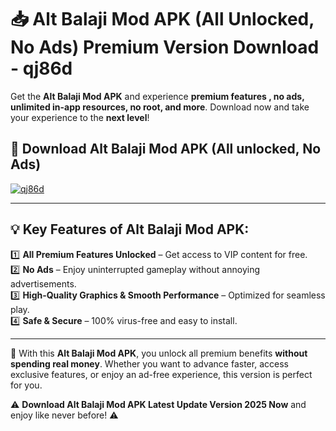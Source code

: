 # 📥 Alt Balaji Mod APK (All Unlocked, No Ads) Premium Version Download - qj86d

Get the **Alt Balaji Mod APK** and experience **premium features , no ads, unlimited in-app resources, no root, and more**. Download now and take your experience to the **next level**!

## 📲 **Download Alt Balaji Mod APK (All unlocked, No Ads)**  

[![qj86d](https://i.imgur.com/BIQs5tu.png)](https://hapymods.com?title=Alt+Balaji+Mod+APK&ref=2B)

---

## 💡 **Key Features of Alt Balaji Mod APK:**

1️⃣  **All Premium Features Unlocked** – Get access to VIP content for free.  
2️⃣  **No Ads** – Enjoy uninterrupted gameplay without annoying advertisements.  
3️⃣  **High-Quality Graphics & Smooth Performance** – Optimized for seamless play.  
4️⃣  **Safe & Secure** – 100% virus-free and easy to install.  

---

📌 With this **Alt Balaji Mod APK**, you unlock all premium benefits **without spending real money**. Whether you want to advance faster, access exclusive features, or enjoy an ad-free experience, this version is perfect for you.  

⚠️ **Download Alt Balaji Mod APK Latest Update Version 2025 Now** and enjoy like never before! ⚠️